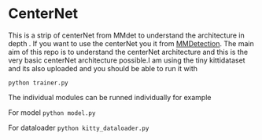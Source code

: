 # CenterNet
This is a strip of centerNet from MMdet to understand the architecture in depth . If you want to use the centerNet you it from [MMDetection](https://mmdetection.readthedocs.io/en/v2.13.0/index.html). 
The main aim of this repo is to understand the centerNet architecture and this is the very basic centerNet architecture possible.I am using the tiny kittidataset and its also uploaded and you should be able to run it with

`python trainer.py`


The individual modules can be runned individually for example

For model
`python model.py`

For dataloader
`python kitty_dataloader.py`
